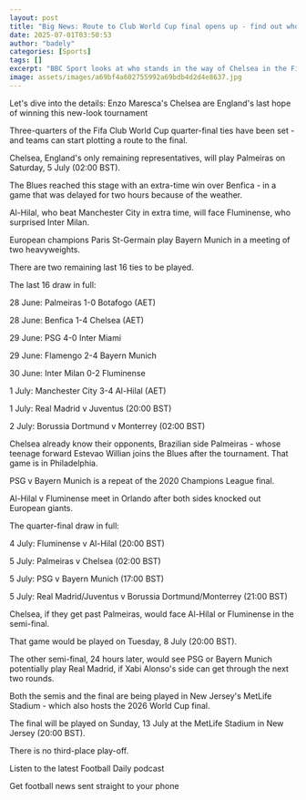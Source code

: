 ```yaml
---
layout: post
title: "Big News: Route to Club World Cup final opens up - find out who could play who"
date: 2025-07-01T03:50:53
author: "badely"
categories: [Sports]
tags: []
excerpt: "BBC Sport looks at who stands in the way of Chelsea in the Fifa Club World Cup."
image: assets/images/a69bf4a602755992a69bdb4d2d4e8637.jpg
---
```


Let's dive into the details: Enzo Maresca's Chelsea are England's last hope of winning this new-look tournament

Three-quarters of the Fifa Club World Cup quarter-final ties have been set - and teams can start plotting a route to the final.

Chelsea, England's only remaining representatives, will play Palmeiras on Saturday, 5 July (02:00 BST).

The Blues reached this stage with an extra-time win over Benfica - in a game that was delayed for two hours because of the weather.

Al-Hilal, who beat Manchester City in extra time, will face Fluminense, who surprised Inter Milan.

European champions Paris St-Germain play Bayern Munich in a meeting of two heavyweights.

There are two remaining last 16 ties to be played.

The last 16 draw in full:

28 June: Palmeiras 1-0 Botafogo (AET)

28 June: Benfica 1-4 Chelsea (AET)

29 June: PSG 4-0 Inter Miami

29 June: Flamengo 2-4 Bayern Munich 

30 June: Inter Milan 0-2 Fluminense

1 July: Manchester City 3-4 Al-Hilal (AET)

1 July: Real Madrid v Juventus (20:00 BST)

2 July: Borussia Dortmund v Monterrey (02:00 BST)

Chelsea already know their opponents, Brazilian side Palmeiras - whose teenage forward Estevao Willian joins the Blues after the tournament. That game is in Philadelphia.

PSG v Bayern Munich is a repeat of the 2020 Champions League final.

Al-Hilal v Fluminense meet in Orlando after both sides knocked out European giants.

The quarter-final draw in full:

4 July: Fluminense v Al-Hilal (20:00 BST)

5 July: Palmeiras v Chelsea (02:00 BST)

5 July: PSG v Bayern Munich (17:00 BST)

5 July: Real Madrid/Juventus v Borussia Dortmund/Monterrey (21:00 BST)

Chelsea, if they get past Palmeiras, would face Al-Hilal or Fluminense in the semi-final.

That game would be played on Tuesday, 8 July (20:00 BST).

The other semi-final, 24 hours later, would see PSG or Bayern Munich potentially play Real Madrid, if Xabi Alonso's side can get through the next two rounds. 

Both the semis and the final are being played in New Jersey's MetLife Stadium - which also hosts the 2026 World Cup final.

The final will be played on Sunday, 13 July at the MetLife Stadium in New Jersey (20:00 BST).

There is no third-place play-off.

Listen to the latest Football Daily podcast

Get football news sent straight to your phone

